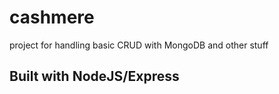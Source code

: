 # cashmere
project for handling basic CRUD with MongoDB and other stuff

## Built with NodeJS/Express
